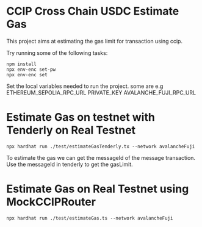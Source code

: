 # CCIP Cross Chain USDC Estimate Gas

This project aims at estimating the gas limit for transaction using ccip.

Try running some of the following tasks:

```shell
npm install
npx env-enc set-pw
npx env-enc set
```
Set the local variables needed to run the project.
some are e.g
ETHEREUM_SEPOLIA_RPC_URL
PRIVATE_KEY
AVALANCHE_FUJI_RPC_URL

# Estimate Gas on testnet with Tenderly on Real Testnet
```shell
npx hardhat run ./test/estimateGasTenderly.tx --network avalancheFuji
```
To estimate the gas we can get the messageId of the message transaction.
Use the messageId in tenderly to get the gasLimit.

# Estimate Gas on Real Testnet using MockCCIPRouter
```shell
npx hardhat run ./test/estimateGas.ts --network avalancheFuji
```
